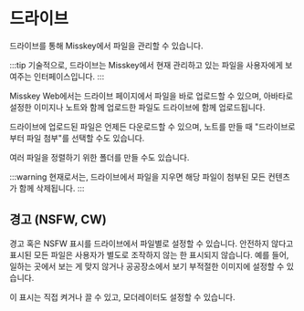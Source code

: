 # 드라이브

드라이브를 통해 Misskey에서 파일을 관리할 수 있습니다.

:::tip
기술적으로, 드라이브는 Misskey에서 현재 관리하고 있는 파일을 사용자에게 보여주는 인터페이스입니다.
:::

Misskey Web에서는 드라이브 페이지에서 파일을 바로 업로드할 수 있으며, 아바타로 설정한 이미지나 노트와 함께 업로드한 파일도 드라이브에 함께 업로드됩니다.

드라이브에 업로드된 파일은 언제든 다운로드할 수 있으며, 노트를 만들 때 "드라이브로부터 파일 첨부"를 선택할 수도 있습니다.

여러 파일을 정렬하기 위한 폴더를 만들 수도 있습니다.

:::warning
현재로서는, 드라이브에서 파일을 지우면 해당 파일이 첨부된 모든 컨텐츠가 함께 삭제됩니다.
:::

## 경고 (NSFW, CW)

경고 혹은 NSFW 표시를 드라이브에서 파일별로 설정할 수 있습니다.
안전하지 않다고 표시된 모든 파일은 사용자가 별도로 조작하지 않는 한 표시되지 않습니다.
예를 들어, 일하는 곳에서 보는 게 맞지 않거나 공공장소에서 보기 부적절한 이미지에 설정할 수 있습니다.

이 표시는 직접 켜거나 끌 수 있고, 모더레이터도 설정할 수 있습니다.

